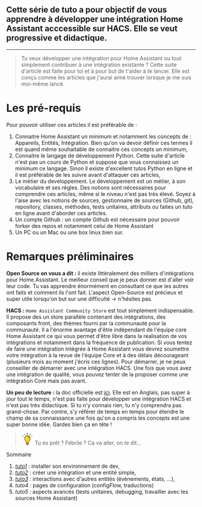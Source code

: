 
## Cette série de tuto a pour objectif de vous apprendre à développer une intégration Home Assistant acccessible sur HACS. Elle se veut progressive et didactique.

---
> Tu veux développer une intégration pour Home Assistant ou tout simplement contribuer à une intégration existante ? Cette suite d'article est faite pour toi et à pour but de t'aider à te lancer. Elle est conçu comme les articles que j'aurai aimé trouver lorsque je me suis moi-même lancé.

# Les pré-requis

Pour pouvoir utiliser ces articles il est préférable de :
1. Connaitre Home Assistant un minimum et notamment les concepts de : Appareils, Entités, Intégration. Bien qu'on va devoir définir ces termes il est quand même souhaitable de connaitre ces concepts un minimum,
2. Connaitre le langage de développement Python. Cette suite d'article n'est pas un cours de Python et suppose que vous connaissez un minimum ce langage. Sinon il existe d'excellent tutos Python en ligne et il est préférable de les suivre avant d'attaquer ces articles,
3. Le métier du developpement. Le développement est un métier, à son vocabulaire et ses règles. Des notions sont nécessaires pour comprendre ces articles, même si le niveau n'est pas très élevé. Soyez à l'aise avec les notions de sources, gestionnaire de sources (Github, git), repository, classes, méthodes, tests unitaires, attributs ou faites un tuto en ligne avant d'aborder ces articles. 
4. Un compte Github : un compte Github est nécessaire pour pouvoir forker des repos et notamment celui de Home Assistant
5. Un PC ou un Mac ou une box linux bien sur.

# Remarques préliminaires

__Open Source on vous a dit :__ il existe littéralement des milliers d'intégrations pour Home Assistant. Le meilleur conseil que je peux donner est d'aller voir leur code. Tu vas apprendre énormément en consultant ce que les autres ont faits et comment ils l'ont fait. L'aspect Open-Source est précieux et super utile lorsqu'on but sur une difficulté -> n'hésites pas.

__HACS :__ `Home Assistant Community Store` est tout simplement indispensable. Il propose des un store parallèle contenant des intégrations, des composants front, des thèmes fourni par la communauté pour la communauté. Il a l'énorme avantage d'être indépendant de l'équipe core Home Assistant ce qui vous permet d'être libre dans la réalisation de vos intégrations et notamment dans la fréquence de publication. Si vous tentez de faire une intégration intégrée à Home Assistant vous devrez soumettre votre intégration à la revue de l'équipe Core et à des délais décourageant (plusieurs mois au moment j'écris ces lignes). Pour démarrer, je ne peux conseiller de démarrer avec une intégration HACS. Une fois que vous avez une intégration de qualité, vous pouvez tenter de la proposer comme une intégration Core mais pas avant.

__Un peu de lecture :__ la doc officielle est [ici](#https://developers.home-assistant.io/docs/development_index). Elle est en Anglais, pas super à jour tout le temps, n'est pas faite pour développer une intégration HACS et n'est pas très didactique. Si tu n'y connais rien, tu n'y comprendra pas grand-chose. Par contre, s'y référer de temps en temps pour étendre le champ de sa connaissance une fois qu'on a compris les concepts est une super bonne idée. Gardes bien ça en tête !


> ![Tip](/images/tips.png?raw=true?raw=true) Tu es prêt ? Fébrile ? Ca va aller, on te dit...


Sommaire
1. _[tuto1](/tuto1.md) :_ installer son environnement de dev,
2. _[tuto2](/tuto2.md) :_ créer une intégration et une entité simple,
3. _[tuto3](/tuto3.md) :_ interactions avec d'autres entités (évènements, états, ...),
4. _tuto4 :_ pages de configuration (configFlow, traductions)
5. _tuto5 :_ aspects avancés (tests unitaires, debugging, travailler avec les sources Home Assistant)



